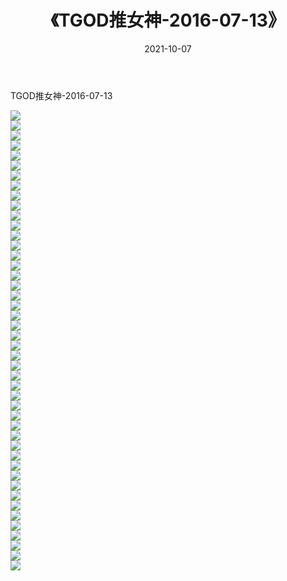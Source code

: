 ﻿---
layout: post
title:  《TGOD推女神-2016-07-13》
date:   2021-10-07
img: http://img.660000.xyz/Sharelink/网络美图/2021/TGOD推女神-2016-07-13/000.jpg
categories: [美女, 清纯, 唯美]
---

TGOD推女神-2016-07-13

  ![](http://img.660000.xyz/Sharelink/网络美图/2021/TGOD推女神-2016-07-13/001.jpg) <br> ![](http://img.660000.xyz/Sharelink/网络美图/2021/TGOD推女神-2016-07-13/002.jpg) <br> ![](http://img.660000.xyz/Sharelink/网络美图/2021/TGOD推女神-2016-07-13/003.jpg) <br> ![](http://img.660000.xyz/Sharelink/网络美图/2021/TGOD推女神-2016-07-13/004.jpg) <br> ![](http://img.660000.xyz/Sharelink/网络美图/2021/TGOD推女神-2016-07-13/005.jpg) <br> ![](http://img.660000.xyz/Sharelink/网络美图/2021/TGOD推女神-2016-07-13/006.jpg) <br> ![](http://img.660000.xyz/Sharelink/网络美图/2021/TGOD推女神-2016-07-13/007.jpg) <br> ![](http://img.660000.xyz/Sharelink/网络美图/2021/TGOD推女神-2016-07-13/008.jpg) <br> ![](http://img.660000.xyz/Sharelink/网络美图/2021/TGOD推女神-2016-07-13/009.jpg) <br> ![](http://img.660000.xyz/Sharelink/网络美图/2021/TGOD推女神-2016-07-13/010.jpg) <br> ![](http://img.660000.xyz/Sharelink/网络美图/2021/TGOD推女神-2016-07-13/011.jpg) <br> ![](http://img.660000.xyz/Sharelink/网络美图/2021/TGOD推女神-2016-07-13/012.jpg) <br> ![](http://img.660000.xyz/Sharelink/网络美图/2021/TGOD推女神-2016-07-13/013.jpg) <br> ![](http://img.660000.xyz/Sharelink/网络美图/2021/TGOD推女神-2016-07-13/014.jpg) <br> ![](http://img.660000.xyz/Sharelink/网络美图/2021/TGOD推女神-2016-07-13/015.jpg) <br> ![](http://img.660000.xyz/Sharelink/网络美图/2021/TGOD推女神-2016-07-13/016.jpg) <br> ![](http://img.660000.xyz/Sharelink/网络美图/2021/TGOD推女神-2016-07-13/017.jpg) <br> ![](http://img.660000.xyz/Sharelink/网络美图/2021/TGOD推女神-2016-07-13/018.jpg) <br> ![](http://img.660000.xyz/Sharelink/网络美图/2021/TGOD推女神-2016-07-13/019.jpg) <br> ![](http://img.660000.xyz/Sharelink/网络美图/2021/TGOD推女神-2016-07-13/020.jpg) <br> ![](http://img.660000.xyz/Sharelink/网络美图/2021/TGOD推女神-2016-07-13/021.jpg) <br> ![](http://img.660000.xyz/Sharelink/网络美图/2021/TGOD推女神-2016-07-13/022.jpg) <br> ![](http://img.660000.xyz/Sharelink/网络美图/2021/TGOD推女神-2016-07-13/023.jpg) <br> ![](http://img.660000.xyz/Sharelink/网络美图/2021/TGOD推女神-2016-07-13/024.jpg) <br> ![](http://img.660000.xyz/Sharelink/网络美图/2021/TGOD推女神-2016-07-13/025.jpg) <br> ![](http://img.660000.xyz/Sharelink/网络美图/2021/TGOD推女神-2016-07-13/026.jpg) <br> ![](http://img.660000.xyz/Sharelink/网络美图/2021/TGOD推女神-2016-07-13/027.jpg) <br> ![](http://img.660000.xyz/Sharelink/网络美图/2021/TGOD推女神-2016-07-13/028.jpg) <br> ![](http://img.660000.xyz/Sharelink/网络美图/2021/TGOD推女神-2016-07-13/029.jpg) <br> ![](http://img.660000.xyz/Sharelink/网络美图/2021/TGOD推女神-2016-07-13/030.jpg) <br> ![](http://img.660000.xyz/Sharelink/网络美图/2021/TGOD推女神-2016-07-13/031.jpg) <br> ![](http://img.660000.xyz/Sharelink/网络美图/2021/TGOD推女神-2016-07-13/032.jpg) <br> ![](http://img.660000.xyz/Sharelink/网络美图/2021/TGOD推女神-2016-07-13/033.jpg) <br> ![](http://img.660000.xyz/Sharelink/网络美图/2021/TGOD推女神-2016-07-13/034.jpg) <br> ![](http://img.660000.xyz/Sharelink/网络美图/2021/TGOD推女神-2016-07-13/035.jpg) <br> ![](http://img.660000.xyz/Sharelink/网络美图/2021/TGOD推女神-2016-07-13/036.jpg) <br> ![](http://img.660000.xyz/Sharelink/网络美图/2021/TGOD推女神-2016-07-13/037.jpg) <br> ![](http://img.660000.xyz/Sharelink/网络美图/2021/TGOD推女神-2016-07-13/038.jpg) <br> ![](http://img.660000.xyz/Sharelink/网络美图/2021/TGOD推女神-2016-07-13/039.jpg) <br> ![](http://img.660000.xyz/Sharelink/网络美图/2021/TGOD推女神-2016-07-13/040.jpg) <br> ![](http://img.660000.xyz/Sharelink/网络美图/2021/TGOD推女神-2016-07-13/041.jpg) <br> ![](http://img.660000.xyz/Sharelink/网络美图/2021/TGOD推女神-2016-07-13/042.jpg) <br> ![](http://img.660000.xyz/Sharelink/网络美图/2021/TGOD推女神-2016-07-13/043.jpg) <br> ![](http://img.660000.xyz/Sharelink/网络美图/2021/TGOD推女神-2016-07-13/044.jpg) <br> ![](http://img.660000.xyz/Sharelink/网络美图/2021/TGOD推女神-2016-07-13/045.jpg) <br> ![](http://img.660000.xyz/Sharelink/网络美图/2021/TGOD推女神-2016-07-13/046.jpg) <br>
